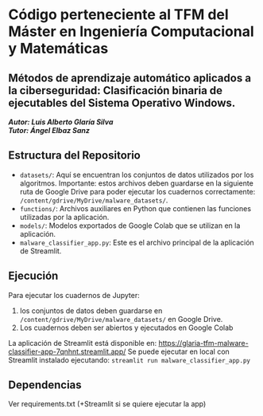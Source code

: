 # Código perteneciente al TFM del Máster en Ingeniería Computacional y Matemáticas 

## Métodos de aprendizaje automático aplicados a la ciberseguridad: Clasificación binaria de ejecutables del Sistema Operativo Windows.
  ***Autor: Luis Alberto Glaría Silva***  
  ***Tutor: Ángel Elbaz Sanz***
     
## Estructura del Repositorio

- `datasets/`: Aquí se encuentran los conjuntos de datos utilizados por los algoritmos. Importante: estos archivos deben guardarse en la siguiente ruta de Google Drive para poder ejecutar los cuadernos correctamente: `/content/gdrive/MyDrive/malware_datasets/`.
- `functions/`: Archivos auxiliares en Python que contienen las funciones utilizadas por la aplicación.
- `models/`: Modelos exportados de Google Colab que se utilizan en la aplicación.
- `malware_classifier_app.py`: Este es el archivo principal de la aplicación de Streamlit.

## Ejecución

Para ejecutar los cuadernos de Jupyter:

1. los conjuntos de datos deben guardarse en `/content/gdrive/MyDrive/malware_datasets/` en Google Drive.
2. Los cuadernos deben ser abiertos y ejecutados en Google Colab 

La aplicación de Streamlit está disponible en: https://glaria-tfm-malware-classifier-app-7qnhnt.streamlit.app/
Se puede ejecutar en local con Streamlit instalado ejecutando: `streamlit run malware_classifier_app.py`

## Dependencias

Ver requirements.txt (+Streamlit si se quiere ejecutar la app)

